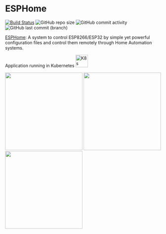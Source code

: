 # ESPHome

[![Build Status](https://drone.theautomation.nl/api/badges/theautomation/esphome/status.svg)](https://drone.theautomation.nl/theautomation/esphome)
![GitHub repo size](https://img.shields.io/github/repo-size/theautomation/esphome?logo=Github)
![GitHub commit activity](https://img.shields.io/github/commit-activity/y/theautomation/esphome?logo=github)
![GitHub last commit (branch)](https://img.shields.io/github/last-commit/theautomation/esphome/main?logo=github)

[ESPHome](https://dsmr-reader.readthedocs.io/en/latest/explained/about.html/): A system to control ESP8266/ESP32 by simple yet powerful configuration files and control them remotely through Home Automation systems.

Application running in Kubernetes <img src="https://github.com/theautomation/kubernetes-gitops/blob/main/assets/img/k8s.png?raw=true" alt="K8s" style="height: 40px; width:40px;"/>

<p align="left">
<img src="https://github.com/theautomation/esphome/blob/main/assets/img/kitchen_lock.jpg?raw=true" height="250">
<img src="https://github.com/theautomation/esphome/blob/main/assets/img/watermeter.jpg?raw=true" height="250">
<img src="https://github.com/theautomation/esphome/blob/main/assets/img/ventilation.jpg?raw=true" height="250">
</p>
